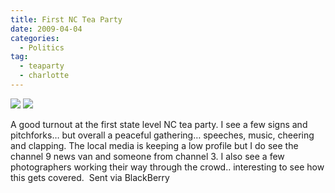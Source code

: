 ```yaml
---
title: First NC Tea Party
date: 2009-04-04
categories:
  - Politics
tag:
  - teaparty
  - charlotte
---
```

![](/pics/inline_IMG00034.jpg)
![](/pics/inline_IMG00036.jpg)


A good turnout at the first state level NC tea party. I see a few signs and pitchforks… but overall a peaceful gathering… speeches, music, cheering and clapping. The local media is keeping a low profile but I do see the channel 9 news van and someone from channel 3. I also see a few photographers working their way through the crowd.. interesting to see how this gets covered.  Sent via BlackBerry

